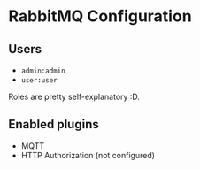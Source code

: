 # RabbitMQ Configuration

## Users

* `admin:admin`
* `user:user`

Roles are pretty self-explanatory :D.

## Enabled plugins

* MQTT
* HTTP Authorization (not configured)
